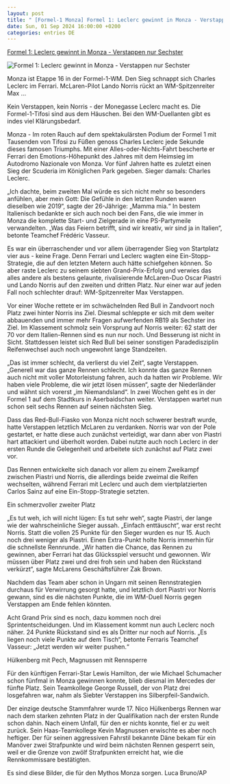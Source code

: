 ```yaml
---
layout: post
title: " [Formel-1 Monza] Formel 1: Leclerc gewinnt in Monza - Verstappen nur Sechster"
date: Sun, 01 Sep 2024 16:00:00 +0200
categories: entries DE
---
```

[Formel 1: Leclerc gewinnt in Monza - Verstappen nur Sechster](https://www.mz.de/sport/sportmix/leclerc-gewinnt-in-monza-verstappen-nur-sechster-3908753)

![Formel 1: Leclerc gewinnt in Monza - Verstappen nur Sechster](https://bmg-images.forward-publishing.io/2024/09/01/1eaf1cff-3528-484d-b026-259ff4b41bff.jpeg?rect=0%2C107%2C2048%2C1152&w=1024)

Monza ist Etappe 16 in der Formel-1-WM. Den Sieg schnappt sich Charles Leclerc im Ferrari. McLaren-Pilot Lando Norris rückt an WM-Spitzenreiter Max ...

Kein Verstappen, kein Norris - der Monegasse Leclerc macht es. Die Formel-1-Tifosi sind aus dem Häuschen. Bei den WM-Duellanten gibt es indes viel Klärungsbedarf.

Monza - Im roten Rauch auf dem spektakulärsten Podium der Formel 1 mit Tausenden von Tifosi zu Füßen genoss Charles Leclerc jede Sekunde dieses famosen Triumphs. Mit einer Alles-oder-Nichts-Fahrt bescherte er Ferrari den Emotions-Höhepunkt des Jahres mit dem Heimsieg im Autodromo Nazionale von Monza. Vor fünf Jahren hatte es zuletzt einen Sieg der Scuderia im Königlichen Park gegeben. Sieger damals: Charles Leclerc.

„Ich dachte, beim zweiten Mal würde es sich nicht mehr so besonders anfühlen, aber mein Gott: Die Gefühle in den letzten Runden waren dieselben wie 2019“, sagte der 26-Jährige: „Mamma mia.“ In bestem Italienisch bedankte er sich auch noch bei den Fans, die wie immer in Monza die komplette Start- und Zielgerade in eine PS-Partymeile verwandelten. „Was das Feiern betrifft, sind wir kreativ, wir sind ja in Italien“, betonte Teamchef Frédéric Vasseur.

Es war ein überraschender und vor allem überragender Sieg von Startplatz vier aus - keine Frage. Denn Ferrari und Leclerc wagten eine Ein-Stopp-Strategie, die auf den letzten Metern auch hätte schiefgehen können. So aber raste Leclerc zu seinem siebten Grand-Prix-Erfolg und verwies das alles andere als bestens gelaunte, rivalisierende McLaren-Duo Oscar Piastri und Lando Norris auf den zweiten und dritten Platz. Nur einer war auf jeden Fall noch schlechter drauf: WM-Spitzenreiter Max Verstappen.

Vor einer Woche rettete er im schwächelnden Red Bull in Zandvoort noch Platz zwei hinter Norris ins Ziel. Diesmal schleppte er sich mit dem weiter abbauenden und immer mehr Fragen aufwerfenden RB19 als Sechster ins Ziel. Im Klassement schmolz sein Vorsprung auf Norris weiter: 62 statt der 70 vor dem Italien-Rennen sind es nun nur noch. Und Besserung ist nicht in Sicht. Stattdessen leistet sich Red Bull bei seiner sonstigen Paradedisziplin Reifenwechsel auch noch ungewohnt lange Standzeiten.

„Das ist immer schlecht, da verlierst du viel Zeit“, sagte Verstappen. „Generell war das ganze Rennen schlecht. Ich konnte das ganze Rennen auch nicht mit voller Motorleistung fahren, auch da hatten wir Probleme. Wir haben viele Probleme, die wir jetzt lösen müssen“, sagte der Niederländer und wähnt sich vorerst „im Niemandsland“. In zwei Wochen geht es in der Formel 1 auf dem Stadtkurs in Aserbaidschan weiter. Verstappen wartet nun schon seit sechs Rennen auf seinen nächsten Sieg.

Dass das Red-Bull-Fiasko von Monza nicht noch schwerer bestraft wurde, hatte Verstappen letztlich McLaren zu verdanken. Norris war von der Pole gestartet, er hatte diese auch zunächst verteidigt, war dann aber von Piastri hart attackiert und überholt worden. Dabei nutzte auch noch Leclerc in der ersten Runde die Gelegenheit und arbeitete sich zunächst auf Platz zwei vor.

Das Rennen entwickelte sich danach vor allem zu einem Zweikampf zwischen Piastri und Norris, die allerdings beide zweimal die Reifen wechselten, während Ferrari mit Leclerc und auch dem viertplatzierten Carlos Sainz auf eine Ein-Stopp-Strategie setzten.

Ein schmerzvoller zweiter Platz

„Es tut weh, ich will nicht lügen: Es tut sehr weh“, sagte Piastri, der lange wie der wahrscheinliche Sieger aussah. „Einfach enttäuscht“, war erst recht Norris. Statt die vollen 25 Punkte für den Sieger wurden es nur 15. Auch noch drei weniger als Piastri. Einen Extra-Punkt holte Norris immerhin für die schnellste Rennrunde. „Wir hatten die Chance, das Rennen zu gewinnen, aber Ferrari hat das Glücksspiel versucht und gewonnen. Wir müssen über Platz zwei und drei froh sein und haben den Rückstand verkürzt“, sagte McLarens Geschäftsführer Zak Brown.

Nachdem das Team aber schon in Ungarn mit seinen Rennstrategien durchaus für Verwirrung gesorgt hatte, und letztlich dort Piastri vor Norris gewann, sind es die nächsten Punkte, die im WM-Duell Norris gegen Verstappen am Ende fehlen könnten.

Acht Grand Prix sind es noch, dazu kommen noch drei Sprintentscheidungen. Und im Klassement kommt nun auch Leclerc noch näher. 24 Punkte Rückstand sind es als Dritter nur noch auf Norris. „Es liegen noch viele Punkte auf dem Tisch“, betonte Ferraris Teamchef Vasseur: „Jetzt werden wir weiter pushen.“

Hülkenberg mit Pech, Magnussen mit Rennsperre

Für den künftigen Ferrari-Star Lewis Hamilton, der wie Michael Schumacher schon fünfmal in Monza gewinnen konnte, blieb diesmal im Mercedes der fünfte Platz. Sein Teamkollege George Russell, der von Platz drei losgefahren war, nahm als Siebter Verstappen ins Silberpfeil-Sandwich.

Der einzige deutsche Stammfahrer wurde 17. Nico Hülkenbergs Rennen war nach dem starken zehnten Platz in der Qualifikation nach der ersten Runde schon dahin. Nach einem Unfall, für den er nichts konnte, fiel er zu weit zurück. Sein Haas-Teamkollege Kevin Magnussen erwischte es aber noch heftiger. Der für seinen aggressiven Fahrstil bekannte Däne bekam für ein Manöver zwei Strafpunkte und wird beim nächsten Rennen gesperrt sein, weil er die Grenze von zwölf Strafpunkten erreicht hat, wie die Rennkommissare bestätigten.

Es sind diese Bilder, die für den Mythos Monza sorgen. Luca Bruno/AP

